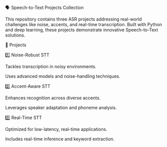 🗣️ Speech-to-Text Projects Collection 

This repository contains three ASR projects addressing real-world challenges like noise, accents, and real-time transcription. Built with Python and deep learning, these projects demonstrate innovative Speech-to-Text solutions.

📁 Projects

1️⃣ Noise-Robust STT

Tackles transcription in noisy environments.

Uses advanced models and noise-handling techniques.

2️⃣ Accent-Aware STT

Enhances recognition across diverse accents.

Leverages speaker adaptation and phoneme analysis.

3️⃣ Real-Time STT

Optimized for low-latency, real-time applications.

Includes real-time inference and keyword extraction.

